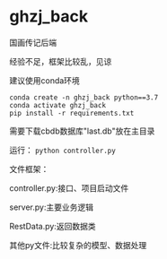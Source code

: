 # ghzj_back
国画传记后端

经验不足，框架比较乱，见谅

建议使用conda环境
```
conda create -n ghzj_back python==3.7
conda activate ghzj_back
pip install -r requirements.txt
```
需要下载cbdb数据库"last.db"放在主目录

运行：
```python controller.py```

文件框架：

controller.py:接口、项目启动文件

server.py:主要业务逻辑

RestData.py:返回数据类

其他py文件:比较复杂的模型、数据处理

